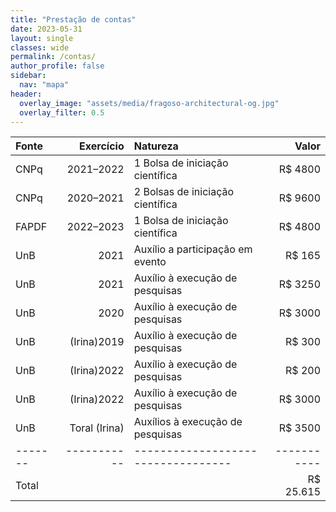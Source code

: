 ```yaml
---
title: "Prestação de contas"
date: 2023-05-31
layout: single
classes: wide
permalink: /contas/
author_profile: false
sidebar:
  nav: "mapa"
header:
  overlay_image: "assets/media/fragoso-architectural-og.jpg"
  overlay_filter: 0.5
---
```


| Fonte | Exercício | Natureza                         |     Valor |
|:------|----------:|:---------------------------------|----------:|
| CNPq  | 2021–2022 | 1 Bolsa de iniciação científica  |   R$ 4800 |
| CNPq  | 2020–2021 | 2 Bolsas de iniciação científica |   R$ 9600 |
| FAPDF | 2022–2023 | 1 Bolsa de iniciação científica  |   R$ 4800 |
| UnB   |      2021 | Auxílio a participação em evento |    R$ 165 |
| UnB   |      2021 | Auxílio à execução de pesquisas  |   R$ 3250 |
| UnB   |      2020 | Auxílio à execução de pesquisas  |   R$ 3000 |
| UnB   |(Irina)2019 | Auxílio à execução de pesquisas |   R$ 300  |
| UnB   |(Irina)2022 | Auxílio à execução de pesquisas |   R$ 200  |
| UnB   |(Irina)2022 | Auxílio à execução de pesquisas |   R$ 3000 |
| UnB   |Toral (Irina)|Auxílios à execução de pesquisas|   R$ 3500 |
|-------|-----------|----------------------------------|-----------|
| Total |           |                                  | R$ 25.615 |

